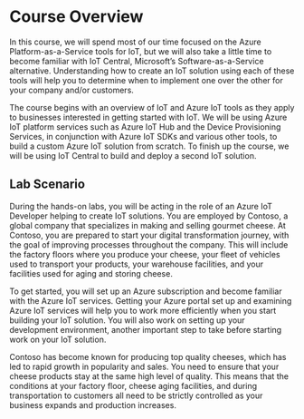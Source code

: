 # Course Overview

In this course, we will spend most of our time focused on the Azure Platform-as-a-Service tools for IoT, but we will also take a little time to become familiar with IoT Central, Microsoft’s Software-as-a-Service alternative. Understanding how to create an IoT solution using each of these tools will help you to determine when to implement one over the other for your company and/or customers.

The course begins with an overview of IoT and Azure IoT tools as they apply to businesses interested in getting started with IoT. We will be using Azure IoT platform services such as Azure IoT Hub and the Device Provisioning Services, in conjunction with Azure IoT SDKs and various other tools, to build a custom Azure IoT solution from scratch. To finish up the course, we will be using IoT Central to build and deploy a second IoT solution. 

## Lab Scenario

During the hands-on labs, you will be acting in the role of an Azure IoT Developer helping to create IoT solutions. You are employed by Contoso, a global company that specializes in making and selling gourmet cheese. At Contoso, you are prepared to start your digital transformation journey, with the goal of improving processes throughout the company. This will include the factory floors where you produce your cheese, your fleet of vehicles used to transport your products, your warehouse facilities, and your facilities used for aging and storing cheese.

To get started, you will set up an Azure subscription and become familiar with the Azure IoT services. Getting your Azure portal set up and examining Azure IoT services will help you to work more efficiently when you start building your IoT solution. You will also work on setting up your development environment, another important step to take before starting work on your IoT solution.

Contoso has become known for producing top quality cheeses, which has led to rapid growth in popularity and sales. You need to ensure that your cheese products stay at the same high level of quality. This means that the conditions at your factory floor, cheese aging facilities, and during transportation to customers all need to be strictly controlled as your business expands and production increases. 
